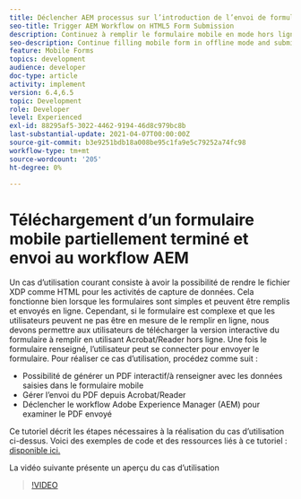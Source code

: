```yaml
---
title: Déclencher AEM processus sur l’introduction de l’envoi de formulaire HTM5
seo-title: Trigger AEM Workflow on HTML5 Form Submission
description: Continuez à remplir le formulaire mobile en mode hors ligne et envoyez le formulaire mobile pour déclencher AEM processus.
seo-description: Continue filling mobile form in offline mode and submit mobile form to trigger AEM workflow
feature: Mobile Forms
topics: development
audience: developer
doc-type: article
activity: implement
version: 6.4,6.5
topic: Development
role: Developer
level: Experienced
exl-id: 88295af5-3022-4462-9194-46d8c979bc8b
last-substantial-update: 2021-04-07T00:00:00Z
source-git-commit: b3e9251bdb18a008be95c1fa9e5c79252a74fc98
workflow-type: tm+mt
source-wordcount: '205'
ht-degree: 0%

---
```


# Téléchargement d’un formulaire mobile partiellement terminé et envoi au workflow AEM

Un cas d’utilisation courant consiste à avoir la possibilité de rendre le fichier XDP comme HTML pour les activités de capture de données. Cela fonctionne bien lorsque les formulaires sont simples et peuvent être remplis et envoyés en ligne. Cependant, si le formulaire est complexe et que les utilisateurs peuvent ne pas être en mesure de le remplir en ligne, nous devons permettre aux utilisateurs de télécharger la version interactive du formulaire à remplir en utilisant Acrobat/Reader hors ligne. Une fois le formulaire renseigné, l’utilisateur peut se connecter pour envoyer le formulaire.
Pour réaliser ce cas d’utilisation, procédez comme suit :

* Possibilité de générer un PDF interactif/à renseigner avec les données saisies dans le formulaire mobile
* Gérer l’envoi du PDF depuis Acrobat/Reader
* Déclencher le workflow Adobe Experience Manager (AEM) pour examiner le PDF envoyé

Ce tutoriel décrit les étapes nécessaires à la réalisation du cas d’utilisation ci-dessus. Voici des exemples de code et des ressources liés à ce tutoriel : [disponible ici.](part-four.md)

La vidéo suivante présente un aperçu du cas d’utilisation

>[!VIDEO](https://video.tv.adobe.com/v/29677?quality=12&learn=on)
